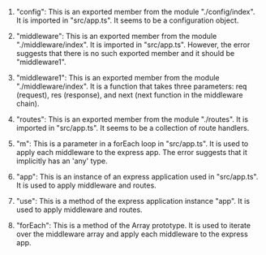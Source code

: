 1. "config": This is an exported member from the module "./config/index". It is imported in "src/app.ts". It seems to be a configuration object.

2. "middleware": This is an exported member from the module "./middleware/index". It is imported in "src/app.ts". However, the error suggests that there is no such exported member and it should be "middleware1".

3. "middleware1": This is an exported member from the module "./middleware/index". It is a function that takes three parameters: req (request), res (response), and next (next function in the middleware chain).

4. "routes": This is an exported member from the module "./routes". It is imported in "src/app.ts". It seems to be a collection of route handlers.

5. "m": This is a parameter in a forEach loop in "src/app.ts". It is used to apply each middleware to the express app. The error suggests that it implicitly has an 'any' type.

6. "app": This is an instance of an express application used in "src/app.ts". It is used to apply middleware and routes.

7. "use": This is a method of the express application instance "app". It is used to apply middleware and routes.

8. "forEach": This is a method of the Array prototype. It is used to iterate over the middleware array and apply each middleware to the express app.